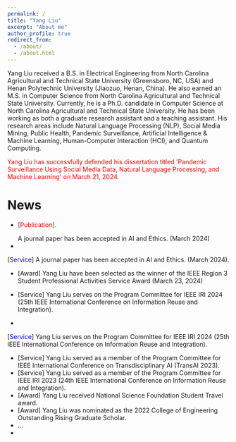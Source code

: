 ```yaml
---
permalink: /
title: "Yang Liu"
excerpt: "About me"
author_profile: true
redirect_from: 
  - /about/
  - /about.html
---
```


Yang Liu received a B.S. in Electrical Engineering from North Carolina Agricultural and Technical State University (Greensboro, NC, USA) and Henan Polytechnic University (Jiaozuo, Henan, China). He also earned an M.S. in Computer Science from North Carolina Agricultural and Technical State University. Currently, he is a Ph.D. candidate in Computer Science at North Carolina Agricultural and Technical State University. He has been working as both a graduate research assistant and a teaching assistant. His research areas include Natural Language Processing (NLP), Social Media Mining, Public Health, Pandemic Surveillance, Artificial Intelligence & Machine Learning, Human-Computer Interaction (HCI), and Quantum Computing.


<p style="color: red;">Yang Liu has successfully defended his dissertation titled 'Pandemic Surveillance Using Social Media Data, Natural Language Processing, and Machine Learning' on March 21, 2024.</p>

News
======
* <p style="color: red;">[Publication].</p> A journal paper has been accepted in AI and Ethics. (March 2024)
* <html>
<head>
    <style>
        .service {
            color: Gold;
        }
    </style>
</head>
<body>

<p>[<span class="service">Service</span>] A journal paper has been accepted in AI and Ethics. (March 2024).</p>
</body>
</html>

* [Award] Yang Liu have been selected as the winner of the IEEE Region 3 Student Professional Activities Service Award (March 23, 2024)
* [Service] Yang Liu serves on the Program Committee for IEEE IRI 2024 (25th IEEE International Conference on Information Reuse and Integration).

* <html>
<head>
    <style>
        .service {
            color: blue;
        }
    </style>
</head>
<body>

<p>[<span class="service">Service</span>] Yang Liu serves on the Program Committee for IEEE IRI 2024 (25th IEEE International Conference on Information Reuse and Integration).</p>
</body>
</html>

* [Service] Yang Liu served as a member of the Program Committee for IEEE International Conference on Transdisciplinary AI (TransAI 2023).
* [Service] Yang Liu served as a member of the Program Committee for IEEE IRI 2023 (24th IEEE International Conference on Information Reuse and Integration).
* [Award] Yang Liu received National Science Foundation Student Travel award.
* [Award] Yang Liu was nominated as the 2022 College of Engineering Outstanding Rising Graduate Scholar.
* ...
* <html>
<head>
    <style>
        .service {
            color: blue;
        }

        .award {
            color: green;
        }
    </style>
</head>
<body>

<p>* [<span class="service">Service</span>] Yang Liu served as a member of the Program Committee for IEEE IRI 2023 (24th IEEE International Conference on Information Reuse and Integration).</p>
<p>* [<span class="award">Award</span>] Yang Liu received the National Science Foundation Student Travel award.</p>

</body>
</html>



For more info
------
More info about Yang (Henry) Liu can be found via [LinkedIn](https://www.linkedin.com/in/yang-liu-575673185/). 
 
